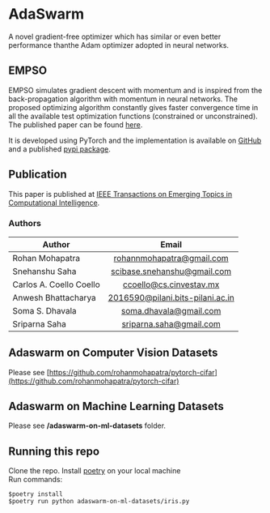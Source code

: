 # AdaSwarm

A novel gradient-free optimizer which has similar or even better performance thanthe Adam optimizer adopted in neural networks.

## EMPSO

EMPSO simulates gradient descent with momentum and is inspired from the back-propagation algorithm with momentum in neural networks. The proposed optimizing algorithm constantly gives faster convergence time in all the available test optimization functions (constrained or unconstrained).
The published paper can be found [here](https://www.springerprofessional.de/en/a-new-approach-for-momentum-particle-swarm-optimization/18215730).

It is developed using PyTorch and the implementation is available on [GitHub](https://github.com/rohanmohapatra/torchswarm) and a published [pypi package](https://pypi.org/project/torchswarm/).

## Publication

This paper is published at [IEEE Transactions on Emerging Topics in Computational Intelligence](https://ieeexplore.ieee.org/document/9472873).

### Authors

| Author                  |              Email               |
| ----------------------- | :------------------------------: |
| Rohan Mohapatra         |    rohannmohapatra@gmail.com     |
| Snehanshu Saha          |   scibase.snehanshu@gmail.com    |
| Carlos A. Coello Coello |     ccoello@cs.cinvestav.mx      |
| Anwesh Bhattacharya     | 2016590@pilani.bits-pilani.ac.in |
| Soma S. Dhavala         |      soma.dhavala@gmail.com      |
| Sriparna Saha           |     sriparna.saha@gmail.com      |

## Adaswarm on Computer Vision Datasets

Please see [https://github.com/rohanmohapatra/pytorch-cifar](https://github.com/rohanmohapatra/pytorch-cifar)

## Adaswarm on Machine Learning Datasets

Please see **/adaswarm-on-ml-datasets** folder.


## Running this repo

Clone the repo.
Install [poetry](https://python-poetry.org/docs/) on your local machine  
Run commands:
```
$poetry install
$poetry run python adaswarm-on-ml-datasets/iris.py
```

